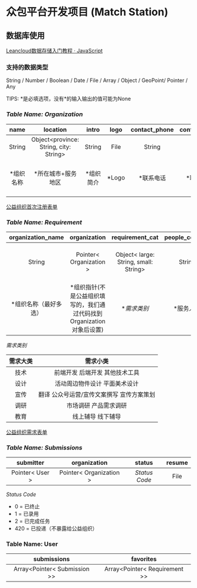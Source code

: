 # 众包平台开发项目 (Match Station)
<!-- ## 简介

## 已实现功能

## 未上线功能

- 每周投递打包发送
- 自动终止投递deadline -->

## 数据库使用

[Leancloud数据存储入门教程 · JavaScript](https://leancloud.cn/docs/leanstorage-started-js.html)

### 支持的数据类型

String / Number / Boolean / Date / File / Array / Object / GeoPoint/ Pointer / Any

TIPS: \*是必填选项，没有\*的输入输出的值可能为None

### ***Table Name: Organization***

|name|location|intro|logo|contact_phone|contact_email|contact_name|achievements|website_or_id|goals|photos|
|:-:|:-:|:-:|:-:|:-:|:-:|:-:|:-:|:-:|:-:|:-:|
String|Object<province: String, city: String>|String|File|String|String|String|String|String|String|Array< File >|
|*组织名称|*所在城市+服务地区|*组织简介|*Logo|*联系电话|*联系邮箱|*联系人姓名|影响力（分点答,列举成就)|官网链接/公众号名称|公益目标/组织愿景|以往活动照片|

[公益组织首次注册表单](https://jinshuju.net/f/FmZVco)

### ***Table Name: Requirement***

|organization_name|organization|requirement_cat|people_covered|project_name|project_intro|project_fields|task_intro|signup_reqs|work_method|location|w​ork_length|work_frequency|
|:-:|:-:|:-:|:-:|:-:|:-:|:-:|:-:|:-:|:-:|:-:|:-:|:-:|
|String|Pointer< Organization >|Object< large: String, small: String>|String|Object<isDaily: Boolean, name: String >|Object<isDaily: Boolean, intro: String>|Array< String >|String|String|Object <online:Boolean, offline:Boolean, both:Boolean>|Object<province: String, city: String>|Object<isDaily: Boolean, startTime: Date, endTime: Date>|Object<daysAWeek: Number, hoursADay: Number>|
|*组织名称（最好多选）|*组织指针(不是公益组织填写的，我们通过代码找到Organization对象后设置)|**需求类别*|*服务人群|*项目名称（日常的话不需项目名称）|*项目介绍（日常的话不需项目介绍）|*项目领域|*任务描述|*报名要求|*线上还是线下|工作城市|*工作周期|工作时长|

*需求类别*

|需求大类|需求小类|
|:-:|:-:|
|技术|前端开发 后端开发 其他技术工具|
|设计|活动周边物件设计 平面美术设计|
|宣传|翻译 公众号运营/宣传文案撰写 宣传方案策划|
|调研|市场调研 产品需求调研|
|教育|线上辅导 线下辅导|

[公益组织需求表单](https://jinshuju.net/f/osnDG7)

### ***Table Name: Submissions***

|submitter|organization|status|resume|
|:-:|:-:|:-:|:-:|
|Pointer< User >|Pointer< Organization >|*Status Code*|File|

*Status Code*
- 0 = 已终止
- 1 = 已录用
- 2 = 已完成任务
- 420 = 已投递（不暴露给公益组织）

<!-- 简历邮件发过去，B端反馈流程：每封投递一个邮件机器人？
我们的机器人发的邮件带：投递人信息，投递objectID
回复需要按照格式回复，然后我们这儿解析后update投递的进度【填0123】 -->

### Table Name: User

|submissions|favorites|
|:-:|:-:|
|Array<Pointer< Submission >>|Array<Pointer< Requirement >>|
